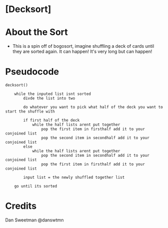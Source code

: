 # [Decksort]

# About the Sort

- This is a spin off of bogosort, imagine shuffling a deck of cards until they are sorted again. It can happen! It's very long but can happen!

# Pseudocode

```
decksort()

	while the inputed list isnt sorted
		divde the list into two

		do whatever you want to pick what half of the deck you want to start the shuffle with 

		if first half of the deck
			while the half lists arent put together
				pop the first item in firsthalf add it to your conjoined list
				pop the second item in secondhalf add it to your conjoined list
		else 
			while the half lists arent put together
				pop the second item in secondhalf add it to your conjoined list
				pop the first item in firsthalf add it to your conjoined list

		input list = the newly shuffled together list

	go until its sorted

```

# Credits

Dan Sweetman @danswtmn